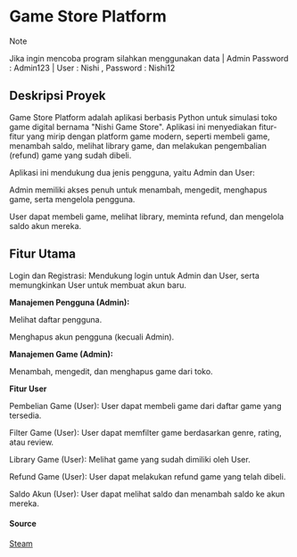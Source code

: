 # Game Store Platform
> [!NOTE]
> Jika ingin mencoba program silahkan menggunakan data |
> Admin Password : Admin123 | User : Nishi , Password : Nishi12

## **Deskripsi Proyek**

Game Store Platform adalah aplikasi berbasis Python untuk simulasi toko game digital bernama "Nishi Game Store". Aplikasi ini menyediakan fitur-fitur yang mirip dengan platform game modern, seperti membeli game, menambah saldo, melihat library game, dan melakukan pengembalian (refund) game yang sudah dibeli.

Aplikasi ini mendukung dua jenis pengguna, yaitu Admin dan User:

Admin memiliki akses penuh untuk menambah, mengedit, menghapus game, serta mengelola pengguna.

User dapat membeli game, melihat library, meminta refund, dan mengelola saldo akun mereka.

## **Fitur Utama**

Login dan Registrasi: Mendukung login untuk Admin dan User, serta memungkinkan User untuk membuat akun baru.

**Manajemen Pengguna (Admin):**

Melihat daftar pengguna.

Menghapus akun pengguna (kecuali Admin).

**Manajemen Game (Admin):**

Menambah, mengedit, dan menghapus game dari toko.

**Fitur User**

Pembelian Game (User): User dapat membeli game dari daftar game yang tersedia.

Filter Game (User): User dapat memfilter game berdasarkan genre, rating, atau review.

Library Game (User): Melihat game yang sudah dimiliki oleh User.

Refund Game (User): User dapat melakukan refund game yang telah dibeli.

Saldo Akun (User): User dapat melihat saldo dan menambah saldo ke akun mereka.

#### **Source**
[Steam](https://store.steampowered.com/)
